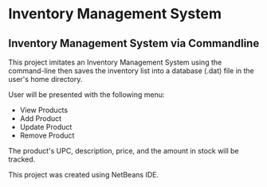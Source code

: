 # Inventory Management System

## Inventory Management System via Commandline

This project imitates an Inventory Management System using the command-line then saves the inventory list into a database (.dat) file in the user's home directory.

User will be presented with the following menu:
- View Products
- Add Product
- Update Product
- Remove Product

The product's UPC, description, price, and the amount in stock will be tracked.

This project was created using NetBeans IDE.
